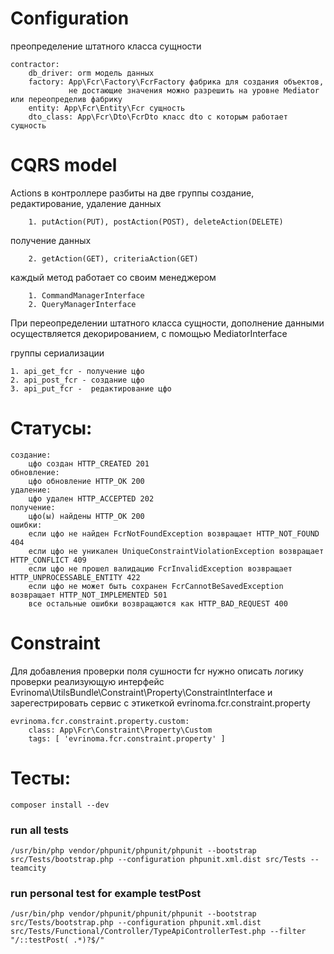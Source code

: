 # Configuration

преопределение штатного класса сущности

    contractor:
        db_driver: orm модель данных
        factory: App\Fcr\Factory\FcrFactory фабрика для создания объектов,
                 не достающие значения можно разрешить на уровне Mediator или переопределив фабрику
        entity: App\Fcr\Entity\Fcr сущность
        dto_class: App\Fcr\Dto\FcrDto класс dto с которым работает сущность

# CQRS model

Actions в контроллере разбиты на две группы
создание, редактирование, удаление данных

        1. putAction(PUT), postAction(POST), deleteAction(DELETE)
получение данных

        2. getAction(GET), criteriaAction(GET)

каждый метод работает со своим менеджером

        1. CommandManagerInterface
        2. QueryManagerInterface

При переопределении штатного класса сущности, дополнение данными осуществляется декорированием, с помощью MediatorInterface


группы  сериализации

    1. api_get_fcr - получение цфо
    2. api_post_fcr - создание цфо
    3. api_put_fcr -  редактирование цфо

# Статусы:

    создание:
        цфо создан HTTP_CREATED 201
    обновление:
        цфо обновление HTTP_OK 200
    удаление:
        цфо удален HTTP_ACCEPTED 202
    получение:
        цфо(ы) найдены HTTP_OK 200
    ошибки:
        если цфо не найден FcrNotFoundException возвращает HTTP_NOT_FOUND 404
        если цфо не уникален UniqueConstraintViolationException возвращает HTTP_CONFLICT 409
        если цфо не прошел валидацию FcrInvalidException возвращает HTTP_UNPROCESSABLE_ENTITY 422
        если цфо не может быть сохранен FcrCannotBeSavedException возвращает HTTP_NOT_IMPLEMENTED 501
        все остальные ошибки возвращаются как HTTP_BAD_REQUEST 400

# Constraint

Для добавления проверки поля сушности fcr нужно описать логику проверки реализующую интерфейс Evrinoma\UtilsBundle\Constraint\Property\ConstraintInterface и зарегестрировать сервис с этикеткой evrinoma.fcr.constraint.property

    evrinoma.fcr.constraint.property.custom:
        class: App\Fcr\Constraint\Property\Custom
        tags: [ 'evrinoma.fcr.constraint.property' ]

# Тесты:

    composer install --dev

### run all tests

    /usr/bin/php vendor/phpunit/phpunit/phpunit --bootstrap src/Tests/bootstrap.php --configuration phpunit.xml.dist src/Tests --teamcity

### run personal test for example testPost

    /usr/bin/php vendor/phpunit/phpunit/phpunit --bootstrap src/Tests/bootstrap.php --configuration phpunit.xml.dist src/Tests/Functional/Controller/TypeApiControllerTest.php --filter "/::testPost( .*)?$/" 

